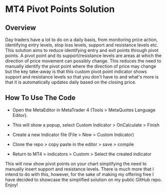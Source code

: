 # MT4 Pivot Points Solution

## Overview

Day traders have a lot to do on a daily basis, from monitoring price action, identifying entry levels, stop loss levels, support and resistance levels etc. This solution aims to reduce identifying entry and exit points through pivot points.
A pivot point and its support/resistance levels are areas at which the direction of price movement can possibly change. This reduces the need to manually identify the pivot point where the direction of price may change but the key take-away is that this custom pivot point indicator shows support and resistance levels so that you don't have to and what's more is that it is automatically updates daily based on the closing price.


## How To Use The Code
* Open the MetaEditor in MetaTrader 4 (Tools > MetaQuotes Language Editor).

* This will show a popup, select Custom Indicator > OnCalculate > Finish

* Create a new Indicator file (File > New > Custom Indicator)

* Clone the repo > copy paste in the editor > save > compile

* Return to MT4 > indicators > Custom > Select the created indicator 

This will now show pivot points on your chart simplifying the need to manually insert support and resistance levels.
There is much more that I intend to do with this, however, for the sake of making my offering free I have decided to showcase the simplified solution on my public GitHub repo. Enjoy!

